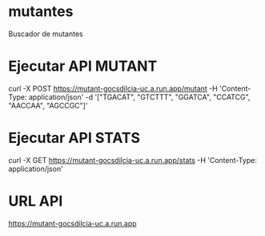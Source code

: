 # mutantes
Buscador de mutantes

# Ejecutar API MUTANT
curl -X POST https://mutant-gocsdilcia-uc.a.run.app/mutant -H 'Content-Type: application/json' -d '[\"TGACAT\", \"GTCTTT\", \"GGATCA\", \"CCATCG\", \"AACCAA\", \"AGCCGC\"]'

# Ejecutar API STATS
curl -X GET https://mutant-gocsdilcia-uc.a.run.app/stats -H 'Content-Type: application/json'

# URL API
https://mutant-gocsdilcia-uc.a.run.app